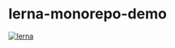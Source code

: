 # lerna-monorepo-demo
[![lerna](https://img.shields.io/badge/maintained%20with-lerna-cc00ff.svg)](https://lerna.js.org/)
